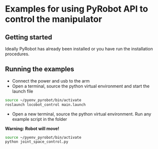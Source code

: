 
# Examples for using PyRobot API to control the manipulator


## Getting started

Ideally PyRobot has already been installed or you have run the installation procedures.

## Running the examples

* Connect the power and usb to the arm
* Open a terminal, source the python virtual environment and start the launch file
```bash
source ~/pyenv_pyrobot/bin/activate
roslaunch locobot_control main.launch
```
* Open a new terminal, source the python virtual environment. Run any example script in the folder

**Warning: Robot will move!**

```bash
source ~/pyenv_pyrobot/bin/activate
python joint_space_control.py
```